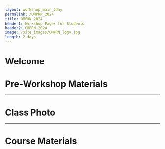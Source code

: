 ```yaml
---
layout: workshop_main_2day
permalink: /OMPRN_2024
title: OMPRN 2024
header1: Workshop Pages for Students
header2: OMPRN 2024
image: /site_images/OMPRN_logo.jpg
length: 2 days
---
```


# Welcome <a id="welcome"></a>  

# Pre-Workshop Materials <a id="preworkshop"></a>

***

# Class Photo

***

# Course Materials
